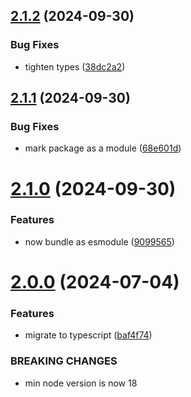 ## [2.1.2](https://github.com/alexnaish/step-resolver/compare/v2.1.1...v2.1.2) (2024-09-30)


### Bug Fixes

* tighten types ([38dc2a2](https://github.com/alexnaish/step-resolver/commit/38dc2a277cc0cae0b2f247fb6ed354c71d220ea2))

## [2.1.1](https://github.com/alexnaish/step-resolver/compare/v2.1.0...v2.1.1) (2024-09-30)


### Bug Fixes

* mark package as a module ([68e601d](https://github.com/alexnaish/step-resolver/commit/68e601db71403e75fa009586cfac09c37e5c3377))

# [2.1.0](https://github.com/alexnaish/step-resolver/compare/v2.0.0...v2.1.0) (2024-09-30)


### Features

* now bundle as esmodule ([9099565](https://github.com/alexnaish/step-resolver/commit/90995654848d314756d48c2290805942b308de40))

# [2.0.0](https://github.com/alexnaish/step-resolver/compare/v1.2.1...v2.0.0) (2024-07-04)


### Features

* migrate to typescript ([baf4f74](https://github.com/alexnaish/step-resolver/commit/baf4f74cac0dd7cdd8b9452f66379d947a27182d))


### BREAKING CHANGES

* min node version is now 18
